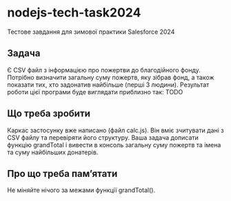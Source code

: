# nodejs-tech-task2024
Тестове завдання для зимової практики Salesforce 2024

## Задача
Є CSV файл з інформацією про пожертви до благодійного фонду. Потрібно визначити загальну суму пожертв, яку зібрав фонд, а також показати тих, хто задонатив найбільше (перші 3 людини).
Результат роботи цієї програми буде виглядати приблизно так:
TODO

## Що треба зробити
Каркас застосунку вже написано (файл calc.js). Він вміє зчитувати дані з CSV файлу та перевіряти його структуру. Ваша задача дописати функцію grandTotal і вивести в консоль загальну суму пожертв та імена та суму найбільших донатерів.

## Про що треба памʼятати
Не міняйте нічого за межами функції grandTotal().
